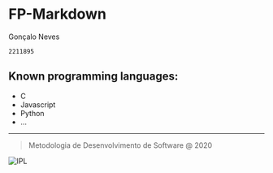 # FP-Markdown

Gonçalo Neves

`2211895`
## Known programming languages:
* C
* Javascript
* Python
* ...

---
>Metodologia de Desenvolvimento de Software @ 2020

![IPL](https://www.ipleiria.pt/wp-content/themes/ipleiria/img/logo_ipl_header.png)